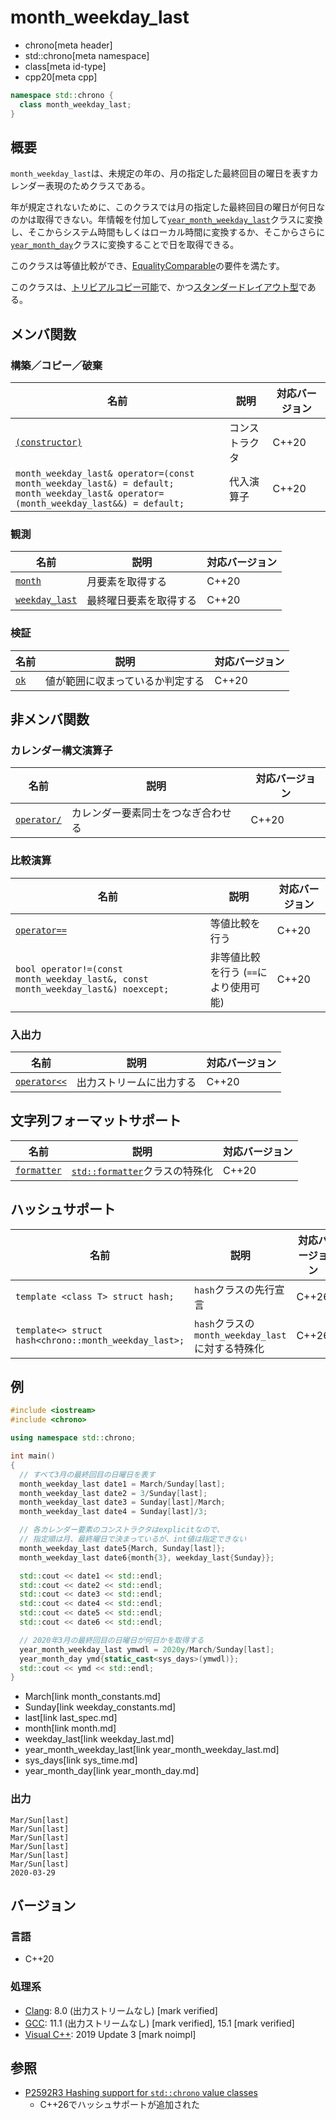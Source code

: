 # month_weekday_last
* chrono[meta header]
* std::chrono[meta namespace]
* class[meta id-type]
* cpp20[meta cpp]

```cpp
namespace std::chrono {
  class month_weekday_last;
}
```

## 概要
`month_weekday_last`は、未規定の年の、月の指定した最終回目の曜日を表すカレンダー表現のためクラスである。

年が規定されないために、このクラスでは月の指定した最終回目の曜日が何日なのかは取得できない。年情報を付加して[`year_month_weekday_last`](year_month_weekday_last.md)クラスに変換し、そこからシステム時間もしくはローカル時間に変換するか、そこからさらに[`year_month_day`](year_month_day.md)クラスに変換することで日を取得できる。

このクラスは等値比較ができ、[EqualityComparable](/reference/concepts/equality_comparable.md)の要件を満たす。

このクラスは、[トリビアルコピー可能](/reference/type_traits/is_trivially_copyable.md)で、かつ[スタンダードレイアウト型](/reference/type_traits/is_standard_layout.md)である。


## メンバ関数
### 構築／コピー／破棄

| 名前 | 説明 | 対応バージョン |
|------|------|----------------|
| [`(constructor)`](month_weekday_last/op_constructor.md) | コンストラクタ | C++20 |
| `month_weekday_last& operator=(const month_weekday_last&) = default;`<br/> `month_weekday_last& operator=(month_weekday_last&&) = default;` | 代入演算子 | C++20 |


### 観測

| 名前 | 説明 | 対応バージョン |
|------|------|----------------|
| [`month`](month_weekday_last/month.md) | 月要素を取得する | C++20 |
| [`weekday_last`](month_weekday_last/weekday_last.md) | 最終曜日要素を取得する | C++20 |


### 検証

| 名前 | 説明 | 対応バージョン |
|------|------|----------------|
| [`ok`](month_weekday_last/ok.md) | 値が範囲に収まっているか判定する | C++20 |


## 非メンバ関数
### カレンダー構文演算子

| 名前 | 説明 | 対応バージョン |
|------|------|----------------|
| [`operator/`](month_weekday_last/op_append.md) | カレンダー要素同士をつなぎ合わせる | C++20 |


### 比較演算

| 名前 | 説明 | 対応バージョン |
|------|------|----------------|
| [`operator==`](month_weekday_last/op_equal.md) | 等値比較を行う | C++20 |
| `bool operator!=(const month_weekday_last&, const month_weekday_last&) noexcept;` | 非等値比較を行う (`==`により使用可能) | C++20 |


### 入出力

| 名前 | 説明 | 対応バージョン |
|------|------|----------------|
| [`operator<<`](month_weekday_last/op_ostream.md) | 出力ストリームに出力する | C++20 |


## 文字列フォーマットサポート

| 名前 | 説明 | 対応バージョン |
|------|------|----------------|
| [`formatter`](month_weekday_last/formatter.md) | [`std::formatter`](/reference/format/formatter.md)クラスの特殊化 | C++20 |


## ハッシュサポート

| 名前  | 説明               | 対応バージョン |
|-------|--------------------|----------------|
| `template <class T> struct hash;` | `hash`クラスの先行宣言 | C++26 |
| `template<> struct hash<chrono::month_weekday_last>;` | `hash`クラスの`month_weekday_last`に対する特殊化 | C++26 |


## 例
```cpp example
#include <iostream>
#include <chrono>

using namespace std::chrono;

int main()
{
  // すべて3月の最終回目の日曜日を表す
  month_weekday_last date1 = March/Sunday[last];
  month_weekday_last date2 = 3/Sunday[last];
  month_weekday_last date3 = Sunday[last]/March;
  month_weekday_last date4 = Sunday[last]/3;

  // 各カレンダー要素のコンストラクタはexplicitなので、
  // 指定順は月、最終曜日で決まっているが、int値は指定できない
  month_weekday_last date5{March, Sunday[last]};
  month_weekday_last date6{month{3}, weekday_last{Sunday}};

  std::cout << date1 << std::endl;
  std::cout << date2 << std::endl;
  std::cout << date3 << std::endl;
  std::cout << date4 << std::endl;
  std::cout << date5 << std::endl;
  std::cout << date6 << std::endl;

  // 2020年3月の最終回目の日曜日が何日かを取得する
  year_month_weekday_last ymwdl = 2020y/March/Sunday[last];
  year_month_day ymd{static_cast<sys_days>(ymwdl)};
  std::cout << ymd << std::endl;
}
```
* March[link month_constants.md]
* Sunday[link weekday_constants.md]
* last[link last_spec.md]
* month[link month.md]
* weekday_last[link weekday_last.md]
* year_month_weekday_last[link year_month_weekday_last.md]
* sys_days[link sys_time.md]
* year_month_day[link year_month_day.md]

### 出力
```
Mar/Sun[last]
Mar/Sun[last]
Mar/Sun[last]
Mar/Sun[last]
Mar/Sun[last]
Mar/Sun[last]
2020-03-29
```

## バージョン
### 言語
- C++20

### 処理系
- [Clang](/implementation.md#clang): 8.0 (出力ストリームなし) [mark verified]
- [GCC](/implementation.md#gcc): 11.1 (出力ストリームなし) [mark verified], 15.1 [mark verified]
- [Visual C++](/implementation.md#visual_cpp): 2019 Update 3 [mark noimpl]


## 参照
- [P2592R3 Hashing support for `std::chrono` value classes](https://open-std.org/jtc1/sc22/wg21/docs/papers/2023/p2592r3.html)
    - C++26でハッシュサポートが追加された
